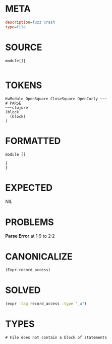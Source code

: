# META
~~~ini
description=fuzz crash
type=file
~~~
# SOURCE
~~~roc
module[]{
 
~~~
# TOKENS
~~~text
KwModule OpenSquare CloseSquare OpenCurly ~~~
# PARSE
~~~clojure
(block
  (block)
)
~~~
# FORMATTED
~~~roc
module []

{
}
~~~
# EXPECTED
NIL
# PROBLEMS
**Parse Error**
at 1:9 to 2:2

# CANONICALIZE
~~~clojure
(Expr.record_access)
~~~
# SOLVED
~~~clojure
(expr :tag record_access :type "_a")
~~~
# TYPES
~~~roc
# File does not contain a block of statements
~~~
